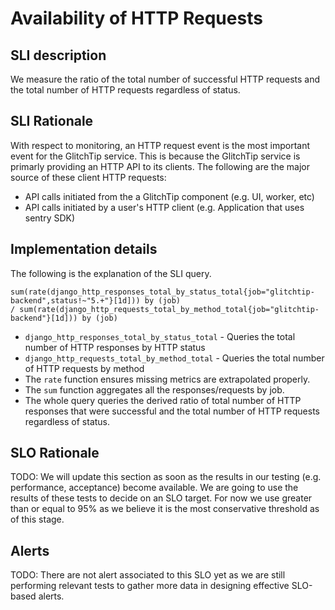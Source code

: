 # Availability of HTTP Requests

## SLI description
We measure the ratio of the total number of successful HTTP requests and the total number of HTTP requests regardless of status.

## SLI Rationale

With respect to monitoring, an HTTP request event is the most important event for the GlitchTip service. This is because the GlitchTip service is primarly providing an HTTP API to its clients. The following are the major source of these client HTTP requests:

* API calls initiated from the a GlitchTip component (e.g. UI, worker, etc)
* API calls initiated by a user's HTTP client (e.g. Application that uses sentry SDK)

## Implementation details

The following is the explanation of the SLI query.

    sum(rate(django_http_responses_total_by_status_total{job="glitchtip-backend",status!~"5.+"}[1d])) by (job)
    / sum(rate(django_http_requests_total_by_method_total{job="glitchtip-backend"}[1d])) by (job)


* `django_http_responses_total_by_status_total` - Queries the total number of HTTP responses by HTTP status
* `django_http_requests_total_by_method_total` - Queries the total number of HTTP requests by method
* The `rate` function ensures missing metrics are extrapolated properly.
* The `sum` function aggregates all the responses/requests by job.
* The whole query queries the derived ratio of total number of HTTP responses that were successful and the total number of HTTP requests regardless of status.

## SLO Rationale

TODO: We will update this section as soon as the results in our testing (e.g. performance, acceptance) become available. We are going to use the results of these tests to decide on an SLO target. For now we use greater than or equal to 95% as we believe it is the most conservative threshold as of this stage.

## Alerts

TODO: There are not alert associated to this SLO yet as we are still performing relevant tests to gather more data in designing effective SLO-based alerts.
